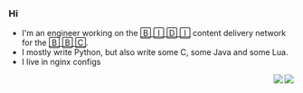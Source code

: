 ### Hi

* I'm an engineer working on the [🄱 🄸 🄳 🄸](https://www.bbc.co.uk/blogs/internet/tags/media-distribution) content delivery network for the [🄱 🄱 🄲](https://bbc.co.uk/).
* I mostly write Python, but also write some C, some Java and some Lua.
* I live in nginx configs

<img align="right" src="https://github.com/kura/kura/raw/master/epic-sax-guy.gif" />
<img align="right" src="https://profile-counter.glitch.me/kura/count.svg" />
